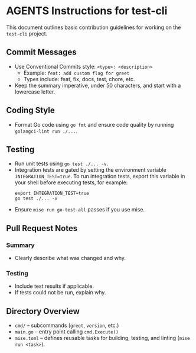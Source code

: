 # AGENTS Instructions for test-cli
This document outlines basic contribution guidelines for working on the `test-cli` project.

## Commit Messages
- Use Conventional Commits style: `<type>: <description>`
  - Example: `feat: add custom flag for greet`
  - Types include: feat, fix, docs, test, chore, etc.
- Keep the summary imperative, under 50 characters, and start with a lowercase letter.

## Coding Style
- Format Go code using `go fmt` and ensure code quality by running `golangci-lint run ./...`.

## Testing
- Run unit tests using `go test ./... -v`.
- Integration tests are gated by setting the environment variable `INTEGRATION_TEST=true`.
  To run integration tests, export this variable in your shell before executing tests, for example:
  ```
  export INTEGRATION_TEST=true
  go test ./... -v
  ```
- Ensure `mise run go-test-all` passes if you use mise.

## Pull Request Notes
### Summary
- Clearly describe what was changed and why.

### Testing
- Include test results if applicable.
- If tests could not be run, explain why.

## Directory Overview
- `cmd/`    – subcommands (`greet`, `version`, etc.)
- `main.go` – entry point calling `cmd.Execute()`
- `mise.toml` – defines reusable tasks for building, testing, and linting (`mise run <task>`).
